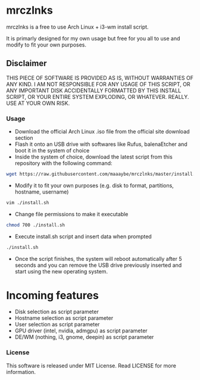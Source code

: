 # mrczlnks

mrczlnks is a free to use Arch Linux + i3-wm install script.

It is primarly designed for my own usage but free for you all to use and modify to fit your own purposes. 

## Disclaimer

THIS PIECE OF SOFTWARE IS PROVIDED AS IS, WITHOUT WARRANTIES OF ANY KIND. I AM NOT RESPONSIBLE FOR ANY USAGE OF THIS SCRIPT, OR ANY IMPORTANT DISK ACCIDENTALLY FORMATTED BY THIS INSTALL SCRIPT, OR YOUR ENTIRE SYSTEM EXPLODING, OR WHATEVER. REALLY. USE AT YOUR OWN RISK.

### Usage

- Download the official Arch Linux .iso file from the official site download section
- Flash it onto an USB drive with softwares like Rufus, balenaEtcher and boot it in the system of choice
- Inside the system of choice, download the latest script from this repository with the following command:

```bash
wget https://raw.githubusercontent.com/maaaybe/mrczlnks/master/install.sh
```

- Modify it to fit your own purposes (e.g. disk to format, partitions, hostname, username)

```bash
vim ./install.sh
```

- Change file permissions to make it executable

```bash
chmod 700 ./install.sh
```

- Execute install.sh script and insert data when prompted

```bash
./install.sh
```

- Once the script finishes, the system will reboot automatically after 5 seconds and you can remove the USB drive previously inserted and start using the new operating system.

# Incoming features

- Disk selection as script parameter
- Hostname selection as script parameter
- User selection as script parameter
- GPU driver (intel, nvidia, admgpu) as script parameter
- DE/WM (nothing, i3, gnome, deepin) as script parameter

### License

This software is released under MIT License.
Read LICENSE for more information.
